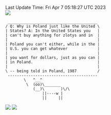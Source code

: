 Last Update Time: 
Fri Apr  7 05:18:27 UTC 2023
<br>![](https://img.shields.io/badge/%E5%A4%A7%E5%AE%B6-%E5%AE%89%E5%AE%89-green)<br>
```
 _______________________________________
/ Q: Why is Poland just like the United \
| States? A: In the United States you   |
| can't buy anything for zlotys and in  |
|                                       |
| Poland you can't either, while in the |
| U.S. you can get whatever             |
|                                       |
| you want for dollars, just as you can |
| in Poland.                            |
|                                       |
\ -- being told in Poland, 1987         /
 ---------------------------------------
        \   ^__^
         \  (oo)\_______
            (__)\       )\/\
                ||----w |
                ||     ||
```
![](https://github-readme-stats.vercel.app/api?username=chenlitw)
![](https://github-readme-stats.vercel.app/api/top-langs/?username=chenlitw)

